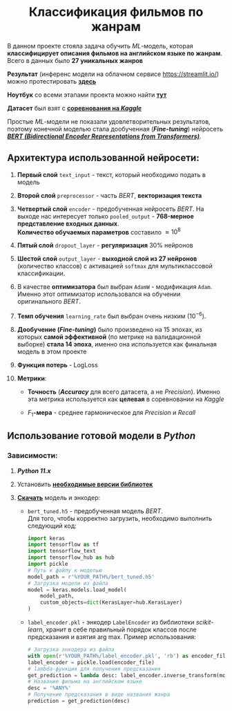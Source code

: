 # <center>Классификация фильмов по жанрам
В данном проекте стояла задача обучить *ML*-модель, которая **классифицирует описания фильмов на английском языке по жанрам**. Всего в данных было **27 уникальных жанров**

**Результат** (инференс модели на облачном сервисе https://streamlit.io/) можно протестировать [<b>здесь</b>](https://movie-genre-classification-screameer.streamlit.app/)

**Ноутбук** со всеми этапами проекта можно найти [<b>тут</b>](./notebook/Movie%20genre%20classification.ipynb)

**Датасет** был взят с [<b>соревнования на <i>Kaggle</i></b>](https://www.kaggle.com/competitions/sf-dl-movie-genre-classification)

Простые *ML*-модели не показали удовлетворительных результатов, поэтому конечной моделью стала дообученная (<b><i>Fine-tuning</i></b>) нейросеть *[<b>BERT (Bidirectional Encoder Representations from Transformers)</b>](https://www.kaggle.com/models/tensorflow/bert)*.

## Архитектура использованной нейросети:
1. **Первый слой** `text_input` - текст, который необходимо подать в модель

2. **Второй слой** `preprocessor` - часть *BERT*, **векторизация текста**

3. **Четвертый слой** `encoder` - предобученная нейросеть *BERT*. На выходе нас интересует только `pooled_output` - **768-мерное представление входных данных**.  
    **Количество обучаемых параметров** составило $\approx 10^8$

4. **Пятый слой** `dropout_layer` - **регуляризация** 30% нейронов

5. **Шестой слой** `output_layer` - **выходной слой из 27 нейронов** (количество классов) с активацией `softmax` для мультиклассовой классификации.

6. В качестве **оптимизатора** был выбран `AdamW` - модификация `Adam`. Именно этот оптимизатор использовался на обучении оригинального *BERT*. 

7. **Темп обучения** `learning_rate` был выбран очень низким ($10^{-6}$). 

8. <b>Дообучение (*Fine-tuning*)</b> было произведено на 15 эпохах, из которых **самой эффективной** (по метрике на валидационной выборке) **стала 14 эпоха**, именно она используется как финальная модель в этом проекте
9. **Функция потерь** - $\text{LogLoss}$
10. **Метрики**:
    * **Точность** (<b><i>Accuracy</i></b> для всего датасета, а не *Precision*). Именно эта метрика используется как **целевая** в соревновании на *Kaggle*

    * $F_1$<b>-мера</b> - среднее гармоническое для *Precision* и *Recall*

## Использование готовой модели в *Python*
### Зависимости:
1. <b><i>Python 11.x</i></b>

2. Установить [<b>необходимые версии библиотек</b>](https://github.com/ScReameer/Movie-genre-classification/blob/main/requirements.txt)

3. [<b>Скачать</b>](https://drive.google.com/drive/folders/1qpWe3tq9HEpmBQK4-ke-86xlICm9wd30?usp=drive_link) модель и энкодер:

    * `bert_tuned.h5` - предобученная модель *BERT*.  
        Для того, чтобы корректно загрузить, необходимо выполнить следующий код:
        ```py
        import keras
        import tensorflow as tf
        import tensorflow_text
        import tensorflow_hub as hub
        import pickle
        # Путь к файлу к моделью
        model_path = r'%YOUR_PATH%/bert_tuned.h5'
        # Загрузка модели из файла
        model = keras.models.load_model(
            model_path, 
            custom_objects=dict(KerasLayer=hub.KerasLayer)
        )
        ```

    * `label_encoder.pkl` - энкодер `LabelEncoder` из библиотеки *scikit-learn*, хранит в себе правильный порядок классов после предсказания и взятия $\text{arg max}$. Пример использования:  
        ```py
        # Загрузка энкодера из файла
        with open(r'%YOUR_PATH%/label_encoder.pkl', 'rb') as encoder_file:
        label_encoder = pickle.load(encoder_file)
        # lambda-функция для получения предсказания
        get_prediction = lambda desc: label_encoder.inverse_transform(model.predict([desc], verbose=0).argmax(axis=1))[0]
        # Название фильма на английском языке
        desc = '%ANY%'
        # Получение предсказания в виде названия жанра
        prediction = get_prediction(desc)
        ```